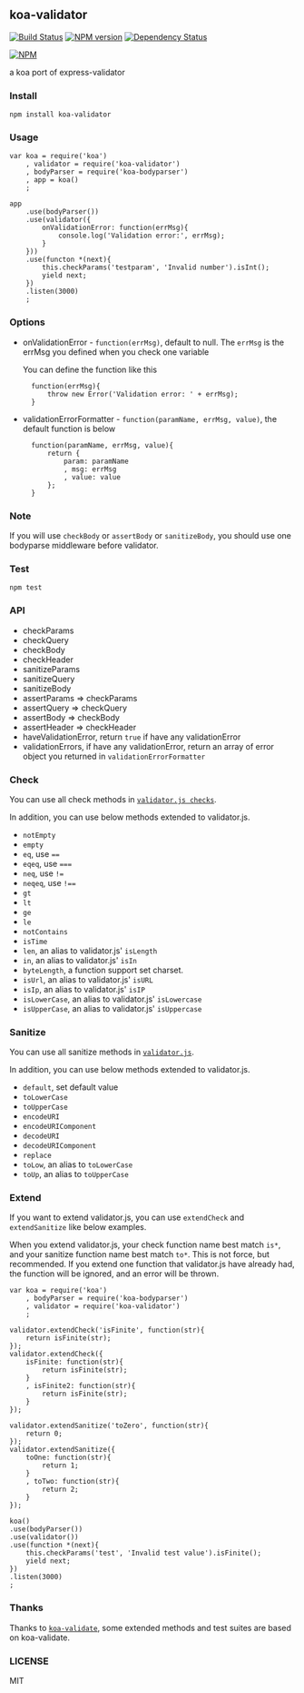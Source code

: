 ## koa-validator
[![Build Status](https://travis-ci.org/Treri/koa-validator.svg?branch=master)](https://travis-ci.org/Treri/koa-validator)
[![NPM version](https://badge.fury.io/js/koa-validator.svg)](http://badge.fury.io/js/koa-validator)
[![Dependency Status](https://david-dm.org/Treri/koa-validator.svg)](https://david-dm.org/Treri/koa-validator)

[![NPM](https://nodei.co/npm/koa-validator.png?downloads=true&stars=true)](https://www.npmjs.org/package/koa-validator)

a koa port of express-validator

### Install

```shell
npm install koa-validator
```

### Usage

```
var koa = require('koa')
    , validator = require('koa-validator')
    , bodyParser = require('koa-bodyparser')
    , app = koa()
    ;

app
    .use(bodyParser())
    .use(validator({
        onValidationError: function(errMsg){
            console.log('Validation error:', errMsg);
        }
    }))
    .use(functon *(next){
        this.checkParams('testparam', 'Invalid number').isInt();
        yield next;
    })
    .listen(3000)
    ;
```

### Options
- onValidationError - `function(errMsg)`, default to null. The `errMsg` is the errMsg you defined when you check one variable

    You can define the function like this

        function(errMsg){
            throw new Error('Validation error: ' + errMsg);
        }

- validationErrorFormatter - `function(paramName, errMsg, value)`, the default function is below

        function(paramName, errMsg, value){
            return {
                param: paramName
                , msg: errMsg
                , value: value
            };
        }

### Note
If you will use `checkBody` or `assertBody` or `sanitizeBody`, you should use one bodyparse middleware before validator.

### Test

    npm test

### API
- checkParams
- checkQuery
- checkBody
- checkHeader
- sanitizeParams
- sanitizeQuery
- sanitizeBody
- assertParams => checkParams
- assertQuery => checkQuery
- assertBody => checkBody
- assertHeader => checkHeader
- haveValidationError, return `true` if have any validationError
- validationErrors, if have any validationError, return an array of error object you returned in `validationErrorFormatter`

### Check
You can use all check methods in [`validator.js checks`](https://github.com/chriso/validator.js#validators).

In addition, you can use below methods extended to validator.js.

- `notEmpty`
- `empty`
- `eq`, use `==`
- `eqeq`, use `===`
- `neq`, use `!=`
- `neqeq`, use `!==`
- `gt`
- `lt`
- `ge`
- `le`
- `notContains`
- `isTime`
- `len`, an alias to validator.js' `isLength`
- `in`, an alias to validator.js' `isIn`
- `byteLength`, a function support set charset.
- `isUrl`, an alias to validator.js' `isURL`
- `isIp`, an alias to validator.js' `isIP`
- `isLowerCase`, an alias to validator.js' `isLowercase`
- `isUpperCase`, an alias to validator.js' `isUppercase`

### Sanitize
You can use all sanitize methods in [`validator.js`](https://github.com/chriso/validator.js#sanitizers).

In addition, you can use below methods extended to validator.js.

- `default`, set default value
- `toLowerCase`
- `toUpperCase`
- `encodeURI`
- `encodeURIComponent`
- `decodeURI`
- `decodeURIComponent`
- `replace`
- `toLow`, an alias to `toLowerCase`
- `toUp`, an alias to `toUpperCase`

### Extend
If you want to extend validator.js, you can use `extendCheck` and `extendSanitize` like below examples.

When you extend validator.js, your check function name best match `is*`, and your sanitize function name best match `to*`.
This is not force, but recommended.
If you extend one function that validator.js have already had, the function will be ignored, and an error will be thrown.

```
var koa = require('koa')
    , bodyParser = require('koa-bodyparser')
    , validator = require('koa-validator')
    ;

validator.extendCheck('isFinite', function(str){
    return isFinite(str);
});
validator.extendCheck({
    isFinite: function(str){
        return isFinite(str);
    }
    , isFinite2: function(str){
        return isFinite(str);
    }
});

validator.extendSanitize('toZero', function(str){
    return 0;
});
validator.extendSanitize({
    toOne: function(str){
        return 1;
    }
    , toTwo: function(str){
        return 2;
    }
});

koa()
.use(bodyParser())
.use(validator())
.use(function *(next){
    this.checkParams('test', 'Invalid test value').isFinite();
    yield next;
})
.listen(3000)
;
```

### Thanks
Thanks to [`koa-validate`](https://github.com/RocksonZeta/koa-validate), some extended methods and test suites are based on koa-validate.

### LICENSE
MIT
